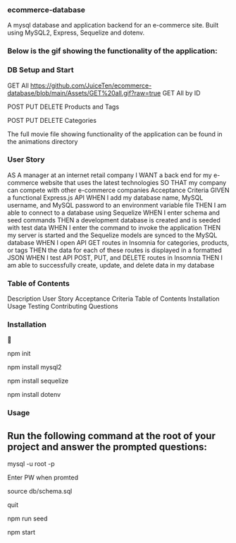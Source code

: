 ### ecommerce-database

 A mysql database and application backend for an e-commerce site. Built using MySQL2, Express, Sequelize and dotenv.

### Below is the gif showing the functionality of the application:

### DB Setup and Start

GET All
https://github.com/JuiceTen/ecommerce-database/blob/main/Assets/GET%20all.gif?raw=true
GET All by ID

POST PUT DELETE Products and Tags

POST PUT DELETE Categories

The full movie file showing functionality of the application can be found in the animations directory

### User Story
AS A manager at an internet retail company
I WANT a back end for my e-commerce website that uses the latest technologies
SO THAT my company can compete with other e-commerce companies
Acceptance Criteria
GIVEN a functional Express.js API
WHEN I add my database name, MySQL username, and MySQL password to an environment variable file
THEN I am able to connect to a database using Sequelize
WHEN I enter schema and seed commands
THEN a development database is created and is seeded with test data
WHEN I enter the command to invoke the application
THEN my server is started and the Sequelize models are synced to the MySQL database
WHEN I open API GET routes in Insomnia for categories, products, or tags
THEN the data for each of these routes is displayed in a formatted JSON
WHEN I test API POST, PUT, and DELETE routes in Insomnia
THEN I am able to successfully create, update, and delete data in my database

### Table of Contents
Description
User Story
Acceptance Criteria
Table of Contents
Installation
Usage
Testing
Contributing
Questions

### Installation
💾

npm init

npm install mysql2

npm install sequelize

npm install dotenv

### Usage

## Run the following command at the root of your project and answer the prompted questions:

mysql -u root -p

Enter PW when promted

source db/schema.sql

quit

npm run seed

npm start


